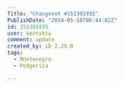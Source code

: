 ```yaml
---
Title: "Changeset #151391935"
PublishDate: "2024-05-16T06:44:02Z"
id: 151391935
user: kentakta
comment: update
created_by: iD 2.29.0
tags:
  - Montenegro
  - Podgorica

---
```

